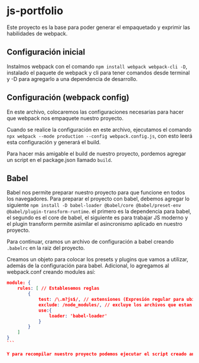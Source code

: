# js-portfolio

Este proyecto es la base para poder generar el empaquetado y exprimir las habilidades de webpack.

## Configuración inicial

Instalmos webpack con el comando `npm install webpack webpack-cli -D`, instalado el paquete de webpack y cli para tener comandos desde terminal y -D para agregarlo a una dependencia de desarrollo.

## Configuración (webpack config)

En este archivo, colocaremos las configuraciones necesarias para hacer que webpack nos empaquete nuestro proyecto.

Cuando se realice la configuración en este archivo, ejecutamos el comando `npx webpack --mode production --config webpack.config.js`, con esto leerá esta configuración y generará el build.

Para hacer más amigable el build de nuestro proyecto, pordemos agregar un script en el package.json llamado `build`.

## Babel

Babel nos permite preparar nuestro proyecto para que funcione en todos los navegadores. Para preparar el proyecto con babel, debemos agregar lo siguiente `npm install -D babel-loader @babel/core @babel/preset-env @babel/plugin-transform-runtime`. el primero es la dependencia para babel, el segundo es el core de babel, el siguiente es para trabajar JS moderno y el plugin transform permite asimilar el asincronismo aplicado en nuestro proyecto.

Para continuar, cramos un archivo de configuración a babel creando `.babelrc` en la raiz del proyecto.

Creamos un objeto para colocar los presets y plugins que vamos a utilizar, además de la configuración para babel. Adicional, lo agregamos al webpack.conf creando modules así:
````json
module: {
    rules: [ // Establesemos reglas
        {
            test: /\.m?js$/, // extensiones (Expresión regular para ubicar solo estos archivos .mjs o .js)
            exclude: /node_modules/, // excluye los archivos que estan dentro de node_modules
            use:{
                loader: 'babel-loader'
            }
        }
    ]
}
```

Y para recompilar nuestro proyecto podemos ejecutar el script creado antes `npm run build`.

